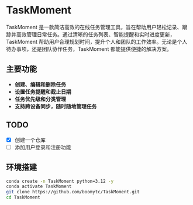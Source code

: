 # TaskMoment

TaskMoment 是一款简洁高效的在线任务管理工具，旨在帮助用户轻松记录、跟踪并高效管理日常任务。通过清晰的任务列表、智能提醒和实时进度更新，TaskMoment 帮助用户合理规划时间，提升个人和团队的工作效率。无论是个人待办事项，还是团队协作任务，TaskMoment 都能提供便捷的解决方案。

## 主要功能

- **创建、编辑和删除任务**
- **设置任务提醒和截止日期**
- **任务优先级和分类管理**
- **支持跨设备同步，随时随地管理任务**

## TODO

- [x] 创建一个仓库
- [ ] 添加用户登录和注册功能

## 环境搭建

```bash
conda create -n TaskMoment python=3.12 -y
conda activate TaskMoment
git clone https://github.com/boomytc/TaskMoment.git
cd TaskMoment
```




